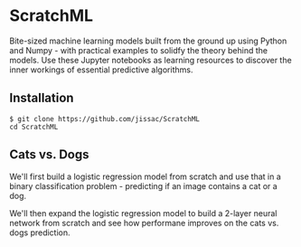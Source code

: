 # ScratchML
Bite-sized machine learning models built from the ground up using Python and Numpy - with practical examples to solidfy the theory behind the models. Use these Jupyter notebooks as learning resources to discover the inner workings of essential predictive algorithms.

## Installation
`$ git clone https://github.com/jissac/ScratchML`     
`cd ScratchML`

## Cats vs. Dogs
We'll first build a logistic regression model from scratch and use that in a binary classification problem - predicting if an image contains a cat or a dog.    

We'll then expand the logistic regression model to build a 2-layer neural network from scratch and see how performane improves on the cats vs. dogs prediction.
